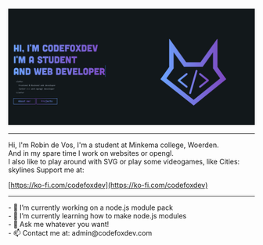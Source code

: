 ![Website cover](https://raw.githubusercontent.com/CodeFoxDev/Codefoxdev/main/static/assets/Cover.png)
<hr>
Hi, I'm Robin de Vos, I'm a student at Minkema college, Woerden. <br>
And in my spare time I work on websites or opengl.  <br>
I also like to play around with SVG or play some videogames, like Cities: skylines
Support me at:

[https://ko-fi.com/codefoxdev](https://ko-fi.com/codefoxdev)

<hr>
- 🔭 I’m currently working on a node.js module pack	<br>
- 🌱 I’m currently learning how to make node.js modules <br>
- 💬 Ask me whatever you want! <br>
- 📫 Contact me at: admin@codefoxdev.com <br>
